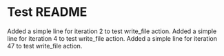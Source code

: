# Test README
Added a simple line for iteration 2 to test write_file action.
Added a simple line for iteration 4 to test write_file action.
Added a simple line for iteration 47 to test write_file action.
